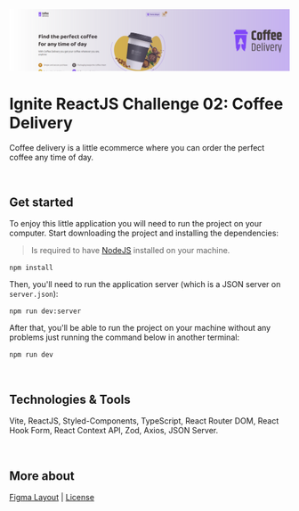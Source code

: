<img src=".github/coffee-delivery-banner.svg">

# Ignite ReactJS Challenge 02: Coffee Delivery
Coffee delivery is a little ecommerce where you can order the perfect coffee any time of day. 

<br />

## Get started
To enjoy this little application you will need to run the project on your computer. Start downloading the project and installing the dependencies:

> Is required to have [NodeJS](https://nodejs.org/en) installed on your machine.

```
npm install
```

Then, you'll need to run the application server (which is a JSON server on `server.json`):

```
npm run dev:server
```

After that, you'll be able to run the project on your machine without any problems just running the command below in another terminal:

```
npm run dev
```

<br />

## Technologies & Tools
Vite, ReactJS, Styled-Components, TypeScript, React Router DOM, React Hook Form, React Context API, Zod, Axios, JSON Server.

<br />

## More about
<a href="https://www.figma.com/file/mqiKsbxPSXhdNnHlgDR2Vn/Coffee-Delivery-•-Desafio-React-(Copy)">Figma Layout</a> | <a href="https://opensource.org/license/mit">License</a>